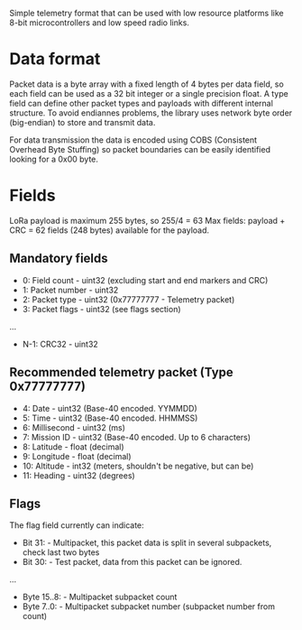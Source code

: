 Simple telemetry format that can be used with low resource platforms like 8-bit
microcontrollers and low speed radio links.

# Data format

Packet data is a byte array with a fixed length of 4 bytes per data field, so 
each field can be used as a 32 bit integer or a single precision float. A type
field can define other packet types and payloads with different internal
structure. To avoid endiannes problems, the library uses network byte order 
(big-endian) to store and transmit data.

For data transmission the data is encoded using COBS (Consistent Overhead
Byte Stuffing) so packet boundaries can be easily identified looking for a 
0x00 byte.

# Fields

LoRa payload is maximum 255 bytes, so 255/4 = 63 Max fields:
payload + CRC = 62 fields (248 bytes) available 
for the payload.

## Mandatory fields

* 0: Field count       - uint32 (excluding start and end markers and CRC)
* 1: Packet number     - uint32
* 2: Packet type       - uint32 (0x77777777 - Telemetry packet)
* 3: Packet flags      - uint32 (see flags section)

... 

* N-1: CRC32           - uint32

## Recommended telemetry packet (Type 0x77777777) 

* 4: Date              - uint32 (Base-40 encoded. YYMMDD)
* 5: Time              - uint32 (Base-40 encoded. HHMMSS)
* 6: Millisecond       - uint32 (ms)
* 7: Mission ID        - uint32 (Base-40 encoded. Up to 6 characters)
* 8: Latitude          - float (decimal)
* 9: Longitude         - float (decimal)
* 10: Altitude         - int32 (meters, shouldn't be negative, but can be)
* 11: Heading          - uint32 (degrees)

## Flags

The flag field currently can indicate:

* Bit 31:              - Multipacket, this packet data is split in several subpackets, check last two bytes
* Bit 30:              - Test packet, data from this packet can be ignored.

...

* Byte 15..8:          - Multipacket subpacket count 
* Byte 7..0:           - Multipacket subpacket number (subpacket number from count)

